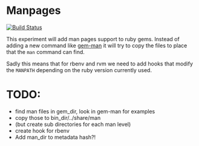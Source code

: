 # Manpages

[![Build Status](https://travis-ci.org/bitboxer/manpages.svg?branch=master)](https://travis-ci.org/bitboxer/manpages)

This experiment will add man pages support to ruby gems. Instead 
of adding a new command like [gem-man](https://github.com/defunkt/gem-man)
it will try to copy the files to place that the `man` command can find.

Sadly this means that for rbenv and rvm we need to add hooks that modify
the `MANPATH` depending on the ruby version currently used.

# TODO:

* find man files in gem_dir, look in gem-man for examples
* copy those to bin_dir/../share/man
* (but create sub directories for each man level)
* create hook for rbenv
* Add man_dir to metadata hash?!
